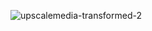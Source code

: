 ![upscalemedia-transformed-2](https://github.com/user-attachments/assets/f9db322f-bb19-4cfb-bac9-e3457f61fb12)
